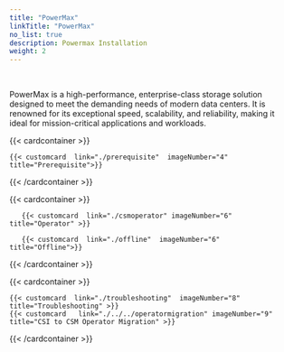 ```yaml
---
title: "PowerMax"
linkTitle: "PowerMax"
no_list: true
description: Powermax Installation
weight: 2
--- 
```


<br>

PowerMax is a high-performance, enterprise-class storage solution designed to meet the demanding needs of modern data centers. It is renowned for its exceptional speed, scalability, and reliability, making it ideal for mission-critical applications and workloads. 

{{< cardcontainer >}}

    {{< customcard  link="./prerequisite"  imageNumber="4" title="Prerequisite">}}

{{< /cardcontainer >}}

{{< cardcontainer >}}

       {{< customcard  link="./csmoperator" imageNumber="6"  title="Operator" >}}

       {{< customcard  link="./offline"  imageNumber="6" title="Offline">}}

{{< /cardcontainer >}}

{{< cardcontainer >}}

    {{< customcard  link="./troubleshooting"  imageNumber="8" title="Troubleshooting" >}} 
    {{< customcard   link="./../../operatormigration" imageNumber="9"  title="CSI to CSM Operator Migration" >}} 

{{< /cardcontainer >}}
